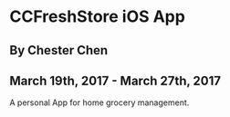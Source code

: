 # CCFreshStore iOS App

## By Chester Chen

## March 19th, 2017 - March 27th, 2017

A personal App for home grocery management.